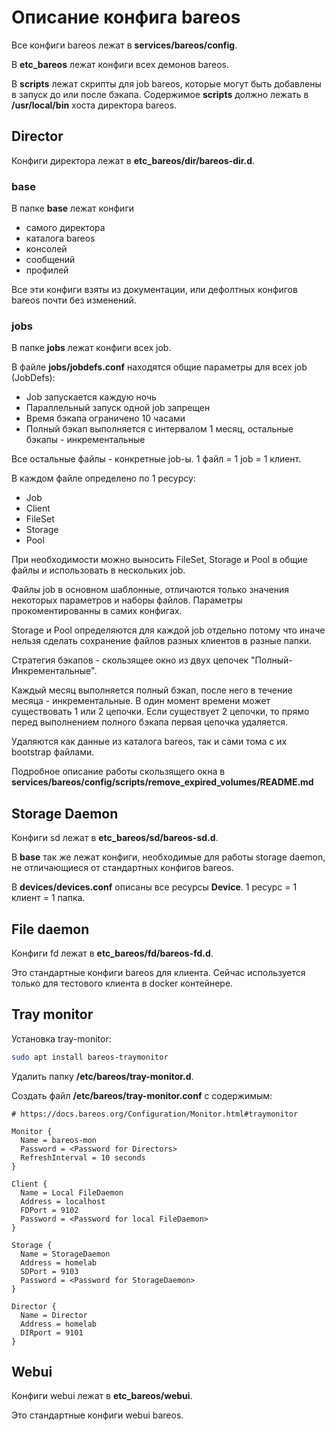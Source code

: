 # Описание конфига bareos

Все конфиги bareos лежат в **services/bareos/config**.

В **etc_bareos** лежат конфиги всех демонов bareos.

В **scripts** лежат скрипты для job bareos, которые могут быть добавлены в запуск до или после
бэкапа. Содержимое **scripts** должно лежать в **/usr/local/bin** хоста директора bareos.


## Director

Конфиги директора лежат в **etc_bareos/dir/bareos-dir.d**.

### base

В папке **base** лежат конфиги

- самого директора
- каталога bareos
- консолей
- сообщений
- профилей

Все эти конфиги взяты из документации, или дефолтных конфигов bareos почти без изменений.

### jobs

В папке **jobs** лежат конфиги всех job.

В файле **jobs/jobdefs.conf** находятся общие параметры для всех job (JobDefs):

- Job запускается каждую ночь
- Параллельный запуск одной job запрещен
- Время бэкапа ограничено 10 часами
- Полный бэкап выполняется с интервалом 1 месяц, остальные бэкапы - инкрементальные

Все остальные файлы - конкретные job-ы. 1 файл = 1 job = 1 клиент.

В каждом файле определено по 1 ресурсу:

- Job
- Client
- FileSet
- Storage
- Pool

При необходимости можно выносить FileSet, Storage и Pool в общие файлы и использовать в нескольких
job.

Файлы job в основном шаблонные, отличаются только значения некоторых параметров и наборы файлов.
Параметры прокоментированны в самих конфигах.

Storage и Pool определяются для каждой job отдельно потому что иначе нельзя сделать сохранение
файлов разных клиентов в разные папки.

Стратегия бэкапов - скользящее окно из двух цепочек "Полный-Инкрементальные".

Каждый месяц выполняется полный бэкап, после него в течение месяца - инкрементальные.
В один момент времени может существовать 1 или 2 цепочки. Если существует 2 цепочки, то прямо
перед выполнением полного бэкапа первая цепочка удаляется.

Удаляются как данные из каталога bareos, так и сами тома с их bootstrap файлами.

Подробное описание работы скользящего окна в
**services/bareos/config/scripts/remove_expired_volumes/README.md**

## Storage Daemon

Конфиги sd лежат в **etc_bareos/sd/bareos-sd.d**.

В **base** так же лежат конфиги, необходимые для работы storage daemon, не отличающиеся от
стандартных конфигов bareos.

В **devices/devices.conf** описаны все ресурсы **Device**. 1 ресурс = 1 клиент = 1 папка.


## File daemon

Конфиги fd лежат в **etc_bareos/fd/bareos-fd.d**.

Это стандартные конфиги bareos для клиента. Сейчас используется только для тестового клиента в
docker контейнере.


## Tray monitor

Установка tray-monitor:

```bash
sudo apt install bareos-traymonitor
```

Удалить папку **/etc/bareos/tray-monitor.d**.

Создать файл **/etc/bareos/tray-monitor.conf** с содержимым:

```nginx
# https://docs.bareos.org/Configuration/Monitor.html#traymonitor

Monitor {
  Name = bareos-mon
  Password = <Password for Directors>
  RefreshInterval = 10 seconds
}

Client {
  Name = Local FileDaemon
  Address = localhost
  FDPort = 9102
  Password = <Password for local FileDaemon>
}

Storage {
  Name = StorageDaemon
  Address = homelab
  SDPort = 9103
  Password = <Password for StorageDaemon>
}

Director {
  Name = Director
  Address = homelab
  DIRport = 9101
}
```


## Webui

Конфиги webui лежат в **etc_bareos/webui**.

Это стандартные конфиги webui bareos.




